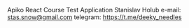 Apiko React Course Test Application
Stanislav Holub
e-mail: stas.snow@gmail.com
telegram: https://t.me/deeky_needles
